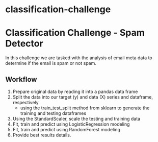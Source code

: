 # classification-challenge

# Classification Challenge - Spam Detector

In this challenge we are tasked with the analysis of email meta data to determine if the email is spam or not spam.

## Workflow
1. Prepare original data by reading it into a pandas data frame
2. Split the data into our target (y) and data (X) series and dataframe, respectively
    - using the train_test_split method from sklearn to generate the training and testing dataframes
3. Using the StandardScaler, scale the testing and training data
4. Fit, train and predict using LogisticRegression modeling
5. Fit, train and predict using RandomForest modeling
6. Provide best results details.